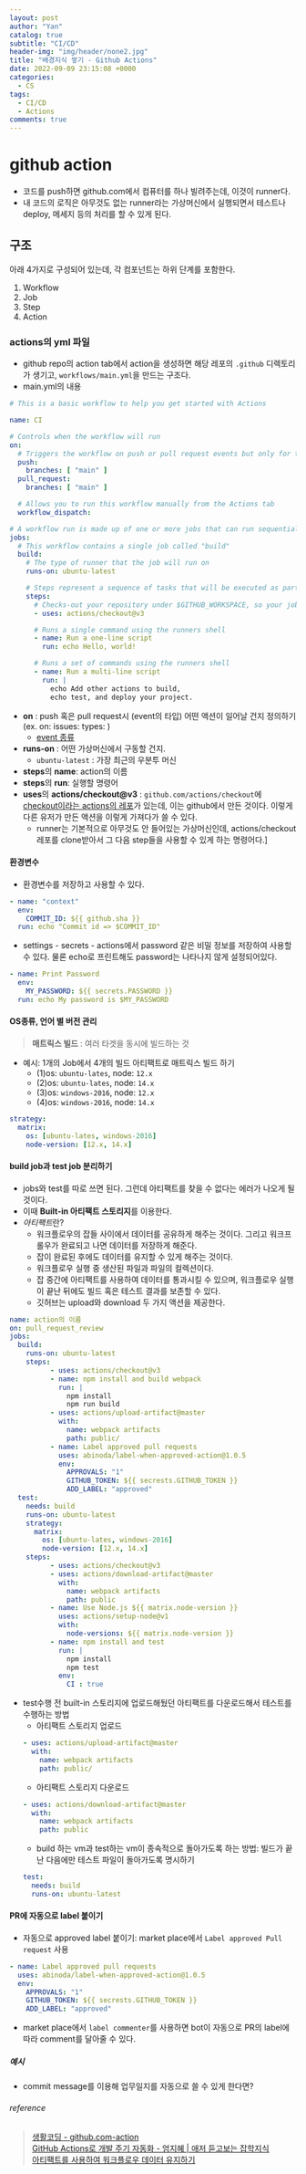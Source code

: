 ```yaml
---
layout: post
author: "Yan"
catalog: true
subtitle: "CI/CD"
header-img: "img/header/none2.jpg"
title: "배경지식 쌓기 - Github Actions"
date: 2022-09-09 23:15:08 +0000
categories:
  - CS
tags:
  - CI/CD
  - Actions
comments: true
---
```


# github action

- 코드를 push하면 github.com에서 컴퓨터를 하나 빌려주는데, 이것이 runner다.
- 내 코드의 로직은 아무것도 없는 runner라는 가상머신에서 실행되면서 테스트나 deploy, 메세지 등의 처리를 할 수 있게 된다.

## 구조
아래 4가지로 구성되어 있는데, 각 컴포넌트는 하위 단계를 포함한다.
1. Workflow
2. Job
3. Step
4. Action

### actions의 yml 파일 

- github repo의 action tab에서 action을 생성하면 해당 레포의 `.github` 디렉토리가 생기고, `workflows/main.yml`을 만드는 구조다.
- main.yml의 내용

```yml
# This is a basic workflow to help you get started with Actions

name: CI

# Controls when the workflow will run
on:
  # Triggers the workflow on push or pull request events but only for the "main" branch
  push:
    branches: [ "main" ]
  pull_request:
    branches: [ "main" ]

  # Allows you to run this workflow manually from the Actions tab
  workflow_dispatch:

# A workflow run is made up of one or more jobs that can run sequentially or in parallel
jobs:
  # This workflow contains a single job called "build"
  build:
    # The type of runner that the job will run on
    runs-on: ubuntu-latest

    # Steps represent a sequence of tasks that will be executed as part of the job
    steps:
      # Checks-out your repository under $GITHUB_WORKSPACE, so your job can access it
      - uses: actions/checkout@v3

      # Runs a single command using the runners shell
      - name: Run a one-line script
        run: echo Hello, world!

      # Runs a set of commands using the runners shell
      - name: Run a multi-line script
        run: |
          echo Add other actions to build,
          echo test, and deploy your project.
```
  - **on** : push 혹은 pull request시 (event의 타입) 어떤 액션이 일어날 건지 정의하기 (ex. on: issues: types: )
    - [event 종류](https://docs.github.com/en/actions/using-workflows/events-that-trigger-workflows)
  - **runs-on** : 어떤 가상머신에서 구동할 건지. 
    - `ubuntu-latest` : 가장 최근의 우분투 머신
  - **steps**의 **name**: action의 이름
  - **steps**의 **run**: 실행할 명령어
  - **uses**의 **actions/checkout@v3** : `github.com/actions/checkout`에 [checkout이라는 actions의 레포](https://github.com/actions/checkout)가 있는데, 이는 github에서 만든 것이다. 이렇게 다른 유저가 만든 액션을 이렇게 가져다가 쓸 수 있다.
    - runner는 기본적으로 아무것도 안 들어있는 가상머신인데, actions/checkout 레포를 clone받아서 그 다음 step들을 사용할 수 있게 하는 명령어다.]
  

#### 환경변수

- 환경변수를 저장하고 사용할 수 있다.
```yml
- name: "context"
  env: 
    COMMIT_ID: ${{ github.sha }}
  run: echo "Commit id => $COMMIT_ID"
```

- settings - secrets - actions에서 password 같은 비밀 정보를 저장하여 사용할 수 있다. 물론 echo로 프린트해도 password는 나타나지 않게 설정되어있다.
```yml
- name: Print Password
  env: 
    MY_PASSWORD: ${{ secrets.PASSWORD }}
  run: echo My password is $MY_PASSWORD
```

#### OS종류, 언어 별 버전 관리

> **매트릭스 빌드** : 여러 타겟을 동시에 빌드하는 것  

- 예시: 1개의 Job에서 4개의 빌드 아티팩트로 매트릭스 빌드 하기 
  - (1)os: `ubuntu-lates`, node: `12.x`
  - (2)os: `ubuntu-lates`, node: `14.x`
  - (3)os: `windows-2016`, node: `12.x`
  - (4)os: `windows-2016`, node: `14.x`

```yml
strategy:
  matrix:
    os: [ubuntu-lates, windows-2016]
    node-version: [12.x, 14.x]
```

#### build job과 test job 분리하기

- jobs와 test를 따로 쓰면 된다. 그런데 아티팩트를 찾을 수 없다는 에러가 나오게 될 것이다.
- 이때 **Built-in 아티팩트 스토리지**를 이용한다.
- *아티팩트*란?
  - 워크플로우의 잡들 사이에서 데이터를 공유하게 해주는 것이다. 그리고 워크프롤우가 완료되고 나면 데이터를 저장하게 해준다.
  - 잡이 완료된 후에도 데이터를 유지할 수 있게 해주는 것이다.
  - 워크플로우 실행 중 생산된 파일과 파일의 컬렉션이다.
  - 잡 중간에 아티팩트를 사용하여 데이터를 통과시킬 수 있으며, 워크플로우 실행이 끝난 뒤에도 빌드 혹은 테스트 결과를 보존할 수 있다.
  - 깃허브는 upload와 download 두 가지 액션을 제공한다.

```yml
name: action의 이름
on: pull_request_review
jobs:
  build:
    runs-on: ubuntu-latest
    steps:
          - uses: actions/checkout@v3
          - name: npm install and build webpack
            run: |
              npm install
              npm run build
          - uses: actions/upload-artifact@master
            with:
              name: webpack artifacts
              path: public/
          - name: Label approved pull requests
            uses: abinoda/label-when-approved-action@1.0.5
            env:
              APPROVALS: "1"
              GITHUB_TOKEN: ${{ secrests.GITHUB_TOKEN }}
              ADD_LABEL: "approved"
  test:
    needs: build
    runs-on: ubuntu-latest
    strategy:
      matrix:
        os: [ubuntu-lates, windows-2016]
        node-version: [12.x, 14.x]
    steps:
          - uses: actions/checkout@v3
          - uses: actions/download-artifact@master
            with:
              name: webpack artifacts
              path: public
          - name: Use Node.js ${{ matrix.node-version }}
            uses: actions/setup-node@v1
            with:
              node-versions: ${{ matrix.node-version }}
          - name: npm install and test
            run: |
              npm install
              npm test
            env: 
              CI : true
```

- test수행 전 built-in 스토리지에 업로드해뒀던 아티팩트를 다운로드해서 테스트를 수행하는 방법
  - 아티팩트 스토리지 업로드
  ```yml
  - uses: actions/upload-artifact@master
    with:
      name: webpack artifacts
      path: public/
  ```
  - 아티팩트 스토리지 다운로드
  ```yml
  - uses: actions/download-artifact@master
    with:
      name: webpack artifacts
      path: public
  ```
  - build 하는 vm과 test하는 vm이 종속적으로 돌아가도록 하는 방법: 빌드가 끝난 다음에만 테스트 파일이 돌아가도록 명시하기
  ```yml
  test:
    needs: build
    runs-on: ubuntu-latest
  ```

#### PR에 자동으로 label 붙이기

- 자동으로 approved label 붙이기: market place에서 `Label approved Pull request` 사용
```yml
- name: Label approved pull requests
  uses: abinoda/label-when-approved-action@1.0.5
  env:
    APPROVALS: "1"
    GITHUB_TOKEN: ${{ secrests.GITHUB_TOKEN }}
    ADD_LABEL: "approved"
```

- market place에서 `label commenter`를 사용하면 bot이 자동으로 PR의 label에 따라 comment를 달아줄 수 있다.


##### 예시
- commit message를 이용해 업무일지를 자동으로 쓸 수 있게 한다면?


###### reference

> [생활코딩 - github.com-action](https://youtu.be/uBOdEEzjxzE)  
> [GitHub Actions로 개발 주기 자동화 - 엄지혜 | 애저 듣고보는 잡학지식](https://youtube.com/playlist?list=PLDZRZwFT9Wkt19Ox35Ir2A7CyNIWG96Nm)  
> [아티팩트를 사용하여 워크플로우 데이터 유지하기](https://techwell.wooritech.com/docs/github-action/config-wf/artifacts/)